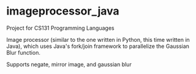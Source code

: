 # imageprocessor_java

Project for CS131 Programming Languages

Image processor (similar to the one written in Python, this time written in Java), which uses Java's fork/join framework to parallelize the Gaussian Blur function.

Supports negate, mirror image, and gaussian blur

